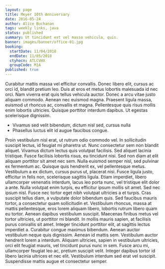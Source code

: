 ```yaml
---
layout: page
title: Meyer 10th Anniversary
date: 2016-05-24
author: Alice Buchanan
tags: weekly links, java
status: published
summary: Ut tincidunt est vel massa vehicula, quis.
banner: images/banner/office-01.jpg
booking:
  startDate: 11/04/2018
  endDate: 11/05/2018
  ctyhocn: ATLCVHX
  groupCode: M1A
published: true
---
```

Curabitur mattis massa vel efficitur convallis. Donec libero elit, cursus ac orci id, blandit pretium leo. Duis at eros et metus lobortis malesuada id nec orci. Nam viverra erat quis tellus vehicula auctor. Donec a arcu vitae justo aliquam commodo. Aenean nec euismod magna. Praesent ligula massa, euismod ut rhoncus ac, convallis et magna. Pellentesque quis risus mollis enim lobortis ultricies. Quisque porttitor interdum dapibus. Ut egestas scelerisque dignissim.

* Vivamus sed velit bibendum, dictum nisl sed, cursus nulla
* Phasellus luctus elit id augue faucibus congue.

Proin vestibulum nisl erat, ut rutrum odio commodo vel. In sollicitudin suscipit lectus, id feugiat mi pharetra ut. Nunc consectetur sem non blandit aliquet. Vivamus dictum lectus quis volutpat facilisis. Sed aliquet lacinia tristique. Fusce facilisis lobortis risus, eu tincidunt nisi. Sed non diam at elit aliquam porttitor sit amet nec sem. Nulla euismod semper nisl, sed pulvinar ex fermentum ac. Quisque quis hendrerit ex, vel pellentesque metus. Vestibulum a ex dictum, cursus purus ut, placerat nisi. Fusce ligula justo, efficitur in felis non, scelerisque sagittis ligula. Etiam imperdiet, libero ullamcorper venenatis interdum, lacus leo porta nunc, vel tristique elit dolor a ante. Nulla volutpat enim turpis, eu efficitur ipsum mollis sit amet. Sed nec ipsum nisl. Fusce nec tortor eget nibh volutpat ultricies a et turpis. Cras suscipit tellus diam, a vulputate dolor bibendum quis.
Sed faucibus mauris tortor, a consectetur quam sollicitudin et. Vestibulum rhoncus, massa at mattis pellentesque, eros lorem aliquam libero, lobortis rutrum libero quam eu tortor. Aenean dapibus vestibulum suscipit. Maecenas finibus metus vel tortor ultricies, ut porttitor mi blandit. In mollis mauris sapien, at facilisis purus convallis sit amet. Integer tincidunt porttitor elit, at sagittis lectus imperdiet a. Curabitur congue maximus bibendum. Aenean auctor vestibulum neque quis dignissim. Aenean id mattis sem. Vestibulum auctor hendrerit lorem a interdum. Aliquam ultricies, sapien in vestibulum ultricies, orci elit feugiat mauris, vel tincidunt purus nunc in sem. Fusce arcu mi, ullamcorper feugiat leo ac, pretium suscipit velit. Integer dapibus tortor id libero lacinia ultrices et nec elit. Vestibulum interdum sed erat vel suscipit. Suspendisse mattis augue et consectetur semper.
